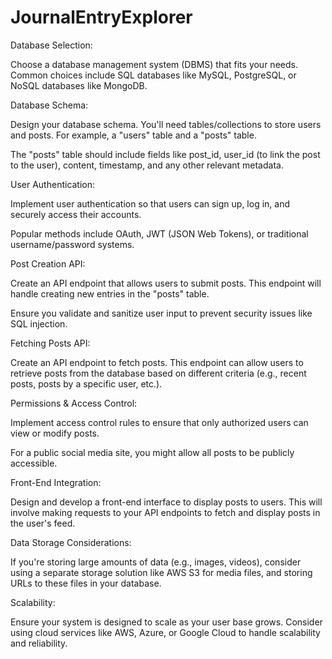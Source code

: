 # JournalEntryExplorer
Database Selection:

Choose a database management system (DBMS) that fits your needs. Common choices include SQL databases like MySQL, PostgreSQL, or NoSQL databases like MongoDB.

Database Schema:

Design your database schema. You'll need tables/collections to store users and posts. For example, a "users" table and a "posts" table.

The "posts" table should include fields like post_id, user_id (to link the post to the user), content, timestamp, and any other relevant metadata.

User Authentication:

Implement user authentication so that users can sign up, log in, and securely access their accounts.

Popular methods include OAuth, JWT (JSON Web Tokens), or traditional username/password systems.

Post Creation API:

Create an API endpoint that allows users to submit posts. This endpoint will handle creating new entries in the "posts" table.

Ensure you validate and sanitize user input to prevent security issues like SQL injection.

Fetching Posts API:

Create an API endpoint to fetch posts. This endpoint can allow users to retrieve posts from the database based on different criteria (e.g., recent posts, posts by a specific user, etc.).

Permissions & Access Control:

Implement access control rules to ensure that only authorized users can view or modify posts.

For a public social media site, you might allow all posts to be publicly accessible.

Front-End Integration:

Design and develop a front-end interface to display posts to users. This will involve making requests to your API endpoints to fetch and display posts in the user's feed.

Data Storage Considerations:

If you're storing large amounts of data (e.g., images, videos), consider using a separate storage solution like AWS S3 for media files, and storing URLs to these files in your database.

Scalability:

Ensure your system is designed to scale as your user base grows. Consider using cloud services like AWS, Azure, or Google Cloud to handle scalability and reliability.
